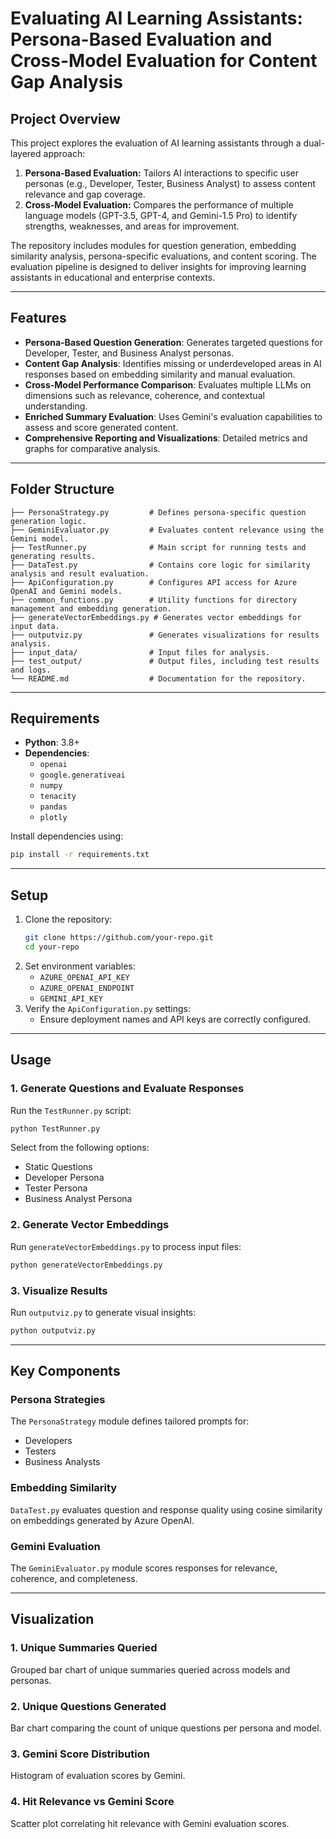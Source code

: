 # Evaluating AI Learning Assistants: Persona-Based Evaluation and Cross-Model Evaluation for Content Gap Analysis

## Project Overview

This project explores the evaluation of AI learning assistants through a dual-layered approach:

1. **Persona-Based Evaluation:** Tailors AI interactions to specific user personas (e.g., Developer, Tester, Business Analyst) to assess content relevance and gap coverage.
2. **Cross-Model Evaluation:** Compares the performance of multiple language models (GPT-3.5, GPT-4, and Gemini-1.5 Pro) to identify strengths, weaknesses, and areas for improvement.

The repository includes modules for question generation, embedding similarity analysis, persona-specific evaluations, and content scoring. The evaluation pipeline is designed to deliver insights for improving learning assistants in educational and enterprise contexts.

---

## Features

- **Persona-Based Question Generation**: Generates targeted questions for Developer, Tester, and Business Analyst personas.
- **Content Gap Analysis**: Identifies missing or underdeveloped areas in AI responses based on embedding similarity and manual evaluation.
- **Cross-Model Performance Comparison**: Evaluates multiple LLMs on dimensions such as relevance, coherence, and contextual understanding.
- **Enriched Summary Evaluation**: Uses Gemini's evaluation capabilities to assess and score generated content.
- **Comprehensive Reporting and Visualizations**: Detailed metrics and graphs for comparative analysis.

---

## Folder Structure

```plaintext
├── PersonaStrategy.py         # Defines persona-specific question generation logic.
├── GeminiEvaluator.py         # Evaluates content relevance using the Gemini model.
├── TestRunner.py              # Main script for running tests and generating results.
├── DataTest.py                # Contains core logic for similarity analysis and result evaluation.
├── ApiConfiguration.py        # Configures API access for Azure OpenAI and Gemini models.
├── common_functions.py        # Utility functions for directory management and embedding generation.
├── generateVectorEmbeddings.py # Generates vector embeddings for input data.
├── outputviz.py               # Generates visualizations for results analysis.
├── input_data/                # Input files for analysis.
├── test_output/               # Output files, including test results and logs.
└── README.md                  # Documentation for the repository.
```

---

## Requirements

- **Python**: 3.8+
- **Dependencies**:
  - `openai`
  - `google.generativeai`
  - `numpy`
  - `tenacity`
  - `pandas`
  - `plotly`

Install dependencies using:

```bash
pip install -r requirements.txt
```

---

## Setup

1. Clone the repository:
   ```bash
   git clone https://github.com/your-repo.git
   cd your-repo
   ```
2. Set environment variables:
   - `AZURE_OPENAI_API_KEY`
   - `AZURE_OPENAI_ENDPOINT`
   - `GEMINI_API_KEY`
3. Verify the `ApiConfiguration.py` settings:
   - Ensure deployment names and API keys are correctly configured.

---

## Usage

### 1. Generate Questions and Evaluate Responses

Run the `TestRunner.py` script:

```bash
python TestRunner.py
```

Select from the following options:

- Static Questions
- Developer Persona
- Tester Persona
- Business Analyst Persona

### 2. Generate Vector Embeddings

Run `generateVectorEmbeddings.py` to process input files:

```bash
python generateVectorEmbeddings.py
```

### 3. Visualize Results

Run `outputviz.py` to generate visual insights:

```bash
python outputviz.py
```

---

## Key Components

### Persona Strategies

The `PersonaStrategy` module defines tailored prompts for:

- Developers
- Testers
- Business Analysts

### Embedding Similarity

`DataTest.py` evaluates question and response quality using cosine similarity on embeddings generated by Azure OpenAI.

### Gemini Evaluation

The `GeminiEvaluator.py` module scores responses for relevance, coherence, and completeness.

---

## Visualization

### 1. Unique Summaries Queried

Grouped bar chart of unique summaries queried across models and personas.

### 2. Unique Questions Generated

Bar chart comparing the count of unique questions per persona and model.

### 3. Gemini Score Distribution

Histogram of evaluation scores by Gemini.

### 4. Hit Relevance vs Gemini Score

Scatter plot correlating hit relevance with Gemini evaluation scores.
